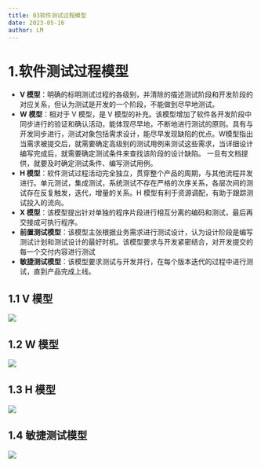 ```yaml
---
title: 03软件测试过程模型
date: 2023-05-16
author: LM
---
```


# 1.软件测试过程模型

- **V 模型**：明确的标明测试过程的各级别，并清除的描述测试阶段和开发阶段的对应关系，但认为测试是开发的一个阶段，不能做到尽早地测试。
- **W 模型**：相对于 V 模型，是 V 模型的补充。该模型增加了软件各开发阶段中同步进行的验证和确认活动，能体现尽早地，不断地进行测试的原则。具有与开发同步进行，测试对象包括需求设计，能尽早发现缺陷的优点。W模型指出当需求被提交后，就需要确定高级别的测试用例来测试这些需求，当详细设计编写完成后，就需要确定测试条件来查找该阶段的设计缺陷。 一旦有文档提供，就要及时确定测试条件、编写测试用例。              
- **H 模型**：软件测试过程活动完全独立，贯穿整个产品的周期，与其他流程并发进行。单元测试，集成测试，系统测试不存在严格的次序关系，各层次间的测试存在反复触发，迭代，增量的关系。H 模型有利于资源调配，有助于跟踪测试投入的流向。
- **X 模型**：该模型提出针对单独的程序片段进行相互分离的编码和测试，最后再交接成可执行程序。
- **前置测试模型**：该模型主张根据业务需求进行测试设计，认为设计阶段是编写测试计划和测试设计的最好时机。该模型要求与开发紧密结合，对开发提交的每一个交付内容进行测试
- **敏捷测试模型**：该模型要求测试与开发并行，在每个版本迭代的过程中进行测试，直到产品完成上线。

## 1.1 V 模型

![](/images/drawingbed/img/202309151032468.png)

## 1.2 W 模型

![](/images/drawingbed/img/202309151032642.png)

## 1.3 H 模型

![](/images/drawingbed/img/202309151033147.png)

## 1.4 敏捷测试模型

![](/images/drawingbed/img/202309151035047.png)
